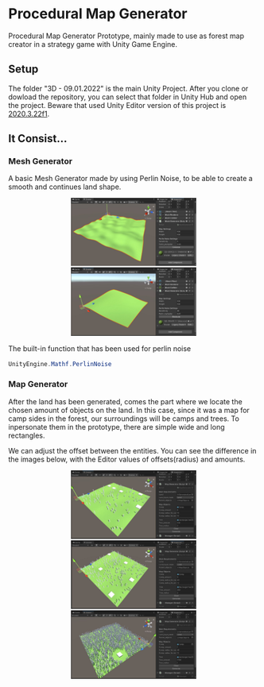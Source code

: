 # Procedural Map Generator
 
Procedural Map Generator Prototype, mainly made to use as forest map creator in a strategy game with Unity Game Engine.

## Setup

The folder "3D - 09.01.2022" is the main Unity Project. After you clone or dowload the repository, you can select that folder in Unity Hub and open the project.
Beware that used Unity Editor version of this project is [2020.3.22f1](https://unity.com/releases/editor/whats-new/2020.3.22).

## It Consist...

### Mesh Generator

A basic Mesh Generator made by using Perlin Noise, to be able to create a smooth and continues land shape. 

<p align="center">
  <img src="https://github.com/ErtyumPX/ProceduralMapGenerator/blob/main/Images/mesh_generator_1.JPG" width=50% height=50%>
  <img src="https://github.com/ErtyumPX/ProceduralMapGenerator/blob/main/Images/mesh_generator_2.JPG" width=50% height=50%>
</p>

The built-in function that has been used for perlin noise

```c#
UnityEngine.Mathf.PerlinNoise
```

### Map Generator

After the land has been generated, comes the part where we locate the chosen amount of objects on the land. In this case, since it was a map for camp sides in the forest, our surroundings will be camps and trees. To inpersonate them in the prototype, there are simple wide and long rectangles.

We can adjust the offset between the entities. You can see the difference in the images below, with the Editor values of offsets(radius) and amounts.

<p align="center">
  <img src="https://github.com/ErtyumPX/ProceduralMapGenerator/blob/main/Images/map_generator_1.JPG" width=50% height=50%>
  <img src="https://github.com/ErtyumPX/ProceduralMapGenerator/blob/main/Images/map_generator_2.JPG" width=50% height=50%>
  <img src="https://github.com/ErtyumPX/ProceduralMapGenerator/blob/main/Images/map_generator_3.JPG" width=50% height=50%>
</p>
